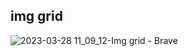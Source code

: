 ## img grid
![2023-03-28 11_09_12-Img grid - Brave](https://user-images.githubusercontent.com/16153844/228266441-85b707db-187e-4386-9a84-1444621cd620.png)
